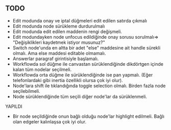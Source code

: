 TODO
---------------
- Edit modunda onay ve iptal düğmeleri edit edilen satırda çıkmalı
- Edit modunda node sürükleme durdurulmalı
- Edit modunda edit edilen maddenin rengi değişmeli.
- Edit modundayken node unfocus edildiğinde onay sorusu sorulmalı=> "Değişiklikleri kaydetmek istiyor musunuz?"
- Switch node'unda en altta bir adet "else" maddesine ait handle sürekli olmalı. Ama else maddesi editable olmamalı.
- Answerlar paragraf girintisiyle başlamalı. 
- Workflowda sol düğme ile canvastan sürüklendiğinde dikdörtgen içinde kalan tüm nodelar seçilmeli.
- Workflowda orta düğme ile sürüklendiğinde ise pan yapmalı. (Eğer telefonlardaki gibi inertia özellikli olursa çok iyi olur).
- Node'lara shift ile tıklandığında toggle selection olmalı. Birden fazla node seçilebilmeli.
- Node sürüklendiğinde tüm seçili diğer node'lar da sürüklenmeli. 


YAPILDI
- Bir node seçildiğinde onun bağlı olduğu node'lar highlight edilmeli. Bağlı olan edgeler kalınlaşsa çok iyi olur.


